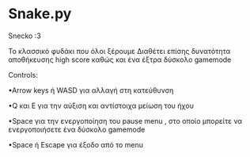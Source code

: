 # Snake.py
Snecko :3

Το κλασσικό φυδάκι που όλοι ξέρουμε
Διαθέτει επίσης δυνατότητα αποθήκευσης high score καθώς και ένα έξτρα δύσκολο gamemode



Controls:

•Arrow keys ή WASD για αλλαγή στη κατεύθυνση

•Q και E για την αύξιση και αντίστοιχα μείωση του ήχου

•Space για την ενεργοποίηση του pause menu , στο οποίο μπορείτε να ενεργοποιήσετε ένα δύσκολο gamemode

•Space ή Escape για έξοδο από το menu

